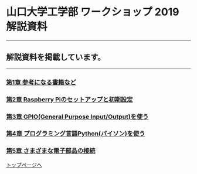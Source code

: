 # 山口大学工学部 ワークショップ 2019  解説資料


---

## 解説資料を掲載しています。

---


### [第1章 参考になる書籍など](/chapter_1/chapter_1)

### [第2章 Raspberry Piのセットアップと初期設定](/chapter_2/chapter_2)

### [第3章 GPIO(General Purpose Input/Output)を使う](/chapter_3/chapter_3)

### [第4章 プログラミング言語Python(パイソン)を使う](/chapter_4/chapter_4)

### [第5章 さまざまな電子部品の接続](/chapter_5/chapter_5)


[トップページへ](https://yu-workshop2019.github.io/)
